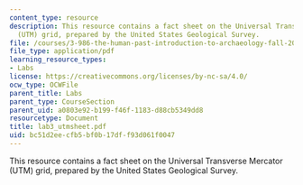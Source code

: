 ```yaml
---
content_type: resource
description: This resource contains a fact sheet on the Universal Transverse Mercator
  (UTM) grid, prepared by the United States Geological Survey.
file: /courses/3-986-the-human-past-introduction-to-archaeology-fall-2006/bc51d2eecfb5bf0b17dff93d061f0047_lab3_utmsheet.pdf
file_type: application/pdf
learning_resource_types:
- Labs
license: https://creativecommons.org/licenses/by-nc-sa/4.0/
ocw_type: OCWFile
parent_title: Labs
parent_type: CourseSection
parent_uid: a0803e92-b199-f46f-1183-d88cb5349dd8
resourcetype: Document
title: lab3_utmsheet.pdf
uid: bc51d2ee-cfb5-bf0b-17df-f93d061f0047
---
```

This resource contains a fact sheet on the Universal Transverse Mercator (UTM) grid, prepared by the United States Geological Survey.